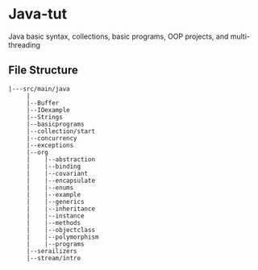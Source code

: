 # Java-tut
Java basic syntax, collections, basic programs, OOP projects, and multi-threading
## File Structure
```
|---src/main/java
     |
     |--Buffer
     |--IOexample
     |--Strings
     |--basicprograms
     |--collection/start
     |--concurrency
     |--exceptions
     |--org
     |    |--abstraction
     |    |--binding
     |    |--covariant
     |    |--encapsulate
     |    |--enums
     |    |--example
     |    |--generics
     |    |--inheritance
     |    |--instance
     |    |--methods
     |    |--objectclass
     |    |--polymorphism
     |    |--programs
     |--serailizers
     |--stream/intro
```
  
